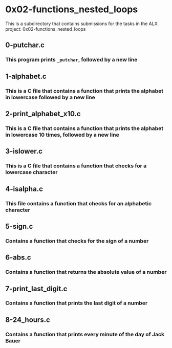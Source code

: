# 0x02-functions_nested_loops

This is a subdirectory that contains submissions for the tasks in the ALX project: 0x02-functions_nested_loops

## 0-putchar.c
### This program prints `_putchar`, followed by a new line

## 1-alphabet.c
### This is a C file that contains a function that prints the alphabet in lowercase followed by a new line

## 2-print_alphabet_x10.c
### This is a C file that contains a function that prints the alphabet in lowercase 10 times, followed by a new line

## 3-islower.c
### This is a C file that contains a function that checks for a lowercase character

## 4-isalpha.c
### This file contains a function that checks for an alphabetic character

## 5-sign.c
### Contains a function that checks for the sign of a number

## 6-abs.c
### Contains a function that returns the absolute value of a number

## 7-print_last_digit.c
### Contains a function that prints the last digit of a number

## 8-24_hours.c
### Contains a function that prints every minute of the day of Jack Bauer
